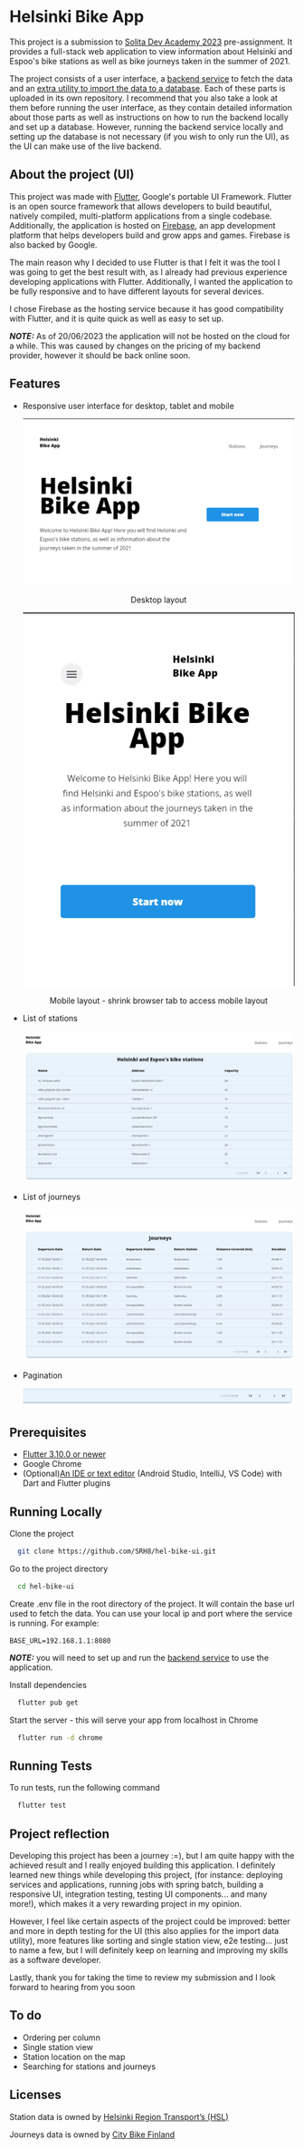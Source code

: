
# Helsinki Bike App

This project is a submission to [Solita Dev Academy 2023](https://github.com/solita/dev-academy-2023-exercise) pre-assignment. 
It provides a full-stack web application to view information about Helsinki and Espoo's bike stations 
as well as bike journeys taken in the summer of 2021.

The project consists of a user interface, a [backend service](https://github.com/SRH8/hel-bike-api) 
to fetch the data and an [extra utility to import the data to a database](https://github.com/SRH8/hel-bike-data-import).
Each of these parts is uploaded in its own repository. I recommend that you also take a look at them 
before running the user interface, as they contain detailed information about those parts as well as 
instructions on how to run the backend locally and set up a database. However, running the backend service 
locally and setting up the database is not necessary (if you wish to only run the UI),
as the UI can make use of the live backend.

## About the project (UI)

This project was made with [Flutter](https://flutter.dev/), Google's portable UI Framework. Flutter is an 
open source framework that allows developers to build beautiful, natively compiled, multi-platform applications 
from a single codebase. Additionally, the application is hosted on [Firebase](https://firebase.google.com/), 
an app development platform that helps developers build and grow apps and games. Firebase is also backed by Google.

The main reason why I decided to use Flutter is that I felt it was the tool I was going to get the best result with, 
as I already had previous experience developing applications with Flutter. Additionally, 
I wanted the application to be fully responsive and to have different layouts for several devices.

I chose Firebase as the hosting service because it has good compatibility with Flutter, and it is quite quick as well as easy to set up.

**_NOTE:_** As of 20/06/2023 the application will not be hosted on the cloud for a while. This was caused by changes on the pricing of my backend provider,
however it should be back online soon.


## Features

- Responsive user interface for desktop, tablet and mobile
  <p align="center">
  <img src="./media/homepage_desktop.png" alt="desktop layout home page"/>
  </p>
  <p align="center">
  Desktop layout
  </p>
  <p align="center">
  <img src="./media/homepage_mobile.png" alt="mobile layout home page"/>
  </p>
  <p align="center">
  Mobile layout - shrink browser tab to access mobile layout
  </p>

- List of stations
  <p align="center">
  <img src="./media/stationpage.png" alt="station list page"/>
  </p>
- List of journeys
  <p align="center">
  <img src="./media/journeypage.png" alt="journey list page"/>
  </p>
- Pagination
  <p align="center">
  <img src="./media/pagination.png" alt="table pagination"/>
  </p>

## Prerequisites

- [Flutter 3.10.0 or newer](https://docs.flutter.dev/get-started/install) 
- Google Chrome
- (Optional)[An IDE or text editor](https://docs.flutter.dev/get-started/editor?tab=vscode) (Android Studio, IntelliJ, VS Code) with Dart and Flutter plugins
## Running Locally


Clone the project

```bash
  git clone https://github.com/SRH8/hel-bike-ui.git
```

Go to the project directory

```bash
  cd hel-bike-ui
```

Create .env file in the root directory of the project. It will contain the base url used to fetch the data. You can use your local ip and port where the service is running. For example:
```
BASE_URL=192.168.1.1:8080
```

**_NOTE:_** you will need to set up and run the [backend service](https://github.com/SRH8/hel-bike-api) to use the application.

Install dependencies

```bash
  flutter pub get
```

Start the server - this will serve your app from localhost in Chrome

```bash
  flutter run -d chrome
```



## Running Tests

To run tests, run the following command

```bash
  flutter test
```


## Project reflection

Developing this project has been a journey :=), but I am quite happy with the achieved result and I really enjoyed building this application. I definitely learned new things while developing this project, (for instance: deploying services and applications, running jobs with spring batch, building a responsive UI, integration testing, testing UI components... and many more!), which makes it a very rewarding project in my opinion.

However, I feel like certain aspects of the project could be improved: better and more in depth testing for the UI (this also applies for the import data utility), more features like sorting and single station view, e2e testing... just to name a few, but I will definitely keep on learning and improving my skills as a software developer.

Lastly, thank you for taking the time to review my submission and I look forward to hearing from you soon


## To do
- Ordering per column
- Single station view
- Station location on the map
- Searching for stations and journeys
## Licenses

Station data is owned by [Helsinki Region Transport’s (HSL)](https://www.avoindata.fi/data/en_GB/dataset/hsl-n-kaupunkipyoraasemat/resource/a23eef3a-cc40-4608-8aa2-c730d17e8902?inner_span=True)

Journeys data is owned by [City Bike Finland](https://www.citybikefinland.fi/)